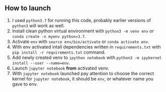 ## How to launch

1. I used `python3.7` for running this code, probably earlier versions of `python3` will work as well.
2. Install clean python virtual environment with `python3 -m venv env` or `conda create -n myenv python=3.7`.
3. Activate `env` with `source env/bin/activate` or `conda activate env`. 
4. With env activated intall dependencies written in `requirements.txt` with  `pip install -r requirements.txt` command.
5. Add newly created venv to `ipython notebook` with `python3 -m ipykernel install --user --name=env`.
6. Launch `jupyter notebook` **from** activated venv. 
7. With `jupyter notebook` launched pay attention to choose the correct kernel for `jupyter notebook`, it should be `env`, or whatever name you gave to env. 